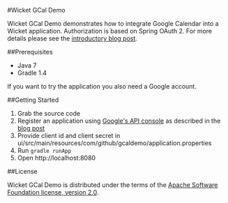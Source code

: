 #Wicket GCal Demo

Wicket GCal Demo demonstrates how to integrate Google Calendar into a Wicket application. Authorization is based on Spring OAuth 2. For more details please see the [introductory blog post](http://blog.comsysto.com/2013/05/13/integrating-google-calendar-into-a-wicket-application/).

##Prerequisites

* Java 7
* Gradle 1.4

If you want to try the application you also need a Google account.

##Getting Started

1. Grab the source code
2. Register an application using [Google's API console](https://code.google.com/apis/console#access) as described in the [blog post](http://blog.comsysto.com/2013/05/13/integrating-google-calendar-into-a-wicket-application/)
3. Provide client id and client secret in ui/src/main/resources/com/github/gcaldemo/application.properties
4. Run `gradle runApp`
5. Open http://localhost:8080

##License

Wicket GCal Demo is distributed under the terms of the [Apache Software Foundation license, version 2.0](http://www.apache.org/licenses/LICENSE-2.0.html).